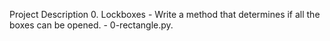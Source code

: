 Project Description
0. Lockboxes - Write a method that determines if all the boxes can be opened. - 0-rectangle.py.